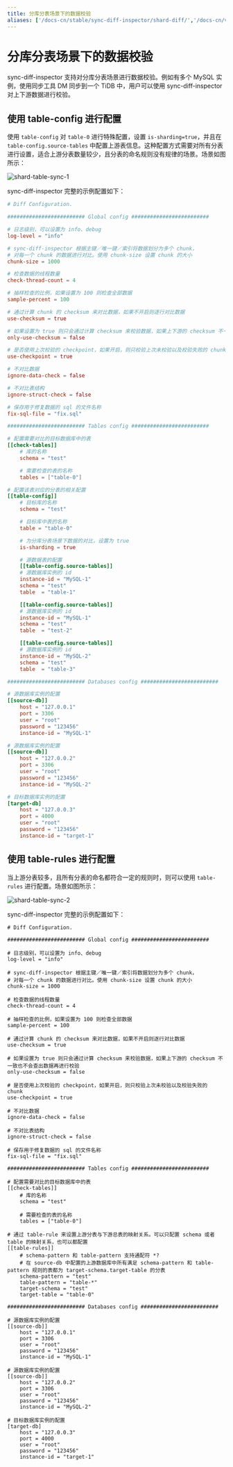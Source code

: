 ```yaml
---
title: 分库分表场景下的数据校验
aliases: ['/docs-cn/stable/sync-diff-inspector/shard-diff/','/docs-cn/v4.0/sync-diff-inspector/shard-diff/','/docs-cn/stable/reference/tools/sync-diff-inspector/shard-diff/']
---
```


# 分库分表场景下的数据校验

sync-diff-inspector 支持对分库分表场景进行数据校验。例如有多个 MySQL 实例，使用同步工具 DM 同步到一个 TiDB 中，用户可以使用 sync-diff-inspector 对上下游数据进行校验。

## 使用 table-config 进行配置

使用 `table-config` 对 `table-0` 进行特殊配置，设置 `is-sharding=true`，并且在 `table-config.source-tables` 中配置上游表信息。这种配置方式需要对所有分表进行设置，适合上游分表数量较少，且分表的命名规则没有规律的场景。场景如图所示：

![shard-table-sync-1](https://download.pingcap.com/images/docs-cn/shard-table-sync-1.png)

sync-diff-inspector 完整的示例配置如下：

```toml
# Diff Configuration.

######################### Global config #########################

# 日志级别，可以设置为 info、debug
log-level = "info"

# sync-diff-inspector 根据主键／唯一键／索引将数据划分为多个 chunk，
# 对每一个 chunk 的数据进行对比。使用 chunk-size 设置 chunk 的大小
chunk-size = 1000

# 检查数据的线程数量
check-thread-count = 4

# 抽样检查的比例，如果设置为 100 则检查全部数据
sample-percent = 100

# 通过计算 chunk 的 checksum 来对比数据，如果不开启则逐行对比数据
use-checksum = true

# 如果设置为 true 则只会通过计算 checksum 来校验数据，如果上下游的 checksum 不一致也不会查出数据再进行校验
only-use-checksum = false

# 是否使用上次校验的 checkpoint，如果开启，则只校验上次未校验以及校验失败的 chunk
use-checkpoint = true

# 不对比数据
ignore-data-check = false

# 不对比表结构
ignore-struct-check = false

# 保存用于修复数据的 sql 的文件名称
fix-sql-file = "fix.sql"

######################### Tables config #########################

# 配置需要对比的目标数据库中的表
[[check-tables]]
    # 库的名称
    schema = "test"

    # 需要检查的表的名称
    tables = ["table-0"]

# 配置该表对应的分表的相关配置
[[table-config]]
    # 目标库的名称
    schema = "test"

    # 目标库中表的名称
    table = "table-0"

    # 为分库分表场景下数据的对比，设置为 true
    is-sharding = true

    # 源数据表的配置
    [[table-config.source-tables]]
    # 源数据库实例的 id
    instance-id = "MySQL-1"
    schema = "test"
    table  = "table-1"

    [[table-config.source-tables]]
    # 源数据库实例的 id
    instance-id = "MySQL-1"
    schema = "test"
    table  = "test-2"

    [[table-config.source-tables]]
    # 源数据库实例的 id
    instance-id = "MySQL-2"
    schema = "test"
    table  = "table-3"

######################### Databases config #########################

# 源数据库实例的配置
[[source-db]]
    host = "127.0.0.1"
    port = 3306
    user = "root"
    password = "123456"
    instance-id = "MySQL-1"

# 源数据库实例的配置
[[source-db]]
    host = "127.0.0.2"
    port = 3306
    user = "root"
    password = "123456"
    instance-id = "MySQL-2"

# 目标数据库实例的配置
[target-db]
    host = "127.0.0.3"
    port = 4000
    user = "root"
    password = "123456"
    instance-id = "target-1"
```

## 使用 table-rules 进行配置

当上游分表较多，且所有分表的命名都符合一定的规则时，则可以使用 `table-rules` 进行配置。场景如图所示：

![shard-table-sync-2](https://download.pingcap.com/images/docs-cn/shard-table-sync-2.png)

sync-diff-inspector 完整的示例配置如下：

```
# Diff Configuration.

######################### Global config #########################

# 日志级别，可以设置为 info、debug
log-level = "info"

# sync-diff-inspector 根据主键／唯一键／索引将数据划分为多个 chunk，
# 对每一个 chunk 的数据进行对比。使用 chunk-size 设置 chunk 的大小
chunk-size = 1000

# 检查数据的线程数量
check-thread-count = 4

# 抽样检查的比例，如果设置为 100 则检查全部数据
sample-percent = 100

# 通过计算 chunk 的 checksum 来对比数据，如果不开启则逐行对比数据
use-checksum = true

# 如果设置为 true 则只会通过计算 checksum 来校验数据，如果上下游的 checksum 不一致也不会查出数据再进行校验
only-use-checksum = false

# 是否使用上次校验的 checkpoint，如果开启，则只校验上次未校验以及校验失败的 chunk
use-checkpoint = true

# 不对比数据
ignore-data-check = false

# 不对比表结构
ignore-struct-check = false

# 保存用于修复数据的 sql 的文件名称
fix-sql-file = "fix.sql"

######################### Tables config #########################

# 配置需要对比的目标数据库中的表
[[check-tables]]
    # 库的名称
    schema = "test"

    # 需要检查的表的名称
    tables = ["table-0"]

# 通过 table-rule 来设置上游分表与下游总表的映射关系。可以只配置 schema 或者 table 的映射关系，也可以都配置
[[table-rules]]
    # schema-pattern 和 table-pattern 支持通配符 *?
    # 在 source-db 中配置的上游数据库中所有满足 schema-pattern 和 table-pattern 规则的表都为 target-schema.target-table 的分表
    schema-pattern = "test"
    table-pattern = "table-*"
    target-schema = "test"
    target-table = "table-0"

######################### Databases config #########################

# 源数据库实例的配置
[[source-db]]
    host = "127.0.0.1"
    port = 3306
    user = "root"
    password = "123456"
    instance-id = "MySQL-1"

# 源数据库实例的配置
[[source-db]]
    host = "127.0.0.2"
    port = 3306
    user = "root"
    password = "123456"
    instance-id = "MySQL-2"

# 目标数据库实例的配置
[target-db]
    host = "127.0.0.3"
    port = 4000
    user = "root"
    password = "123456"
    instance-id = "target-1"

```
